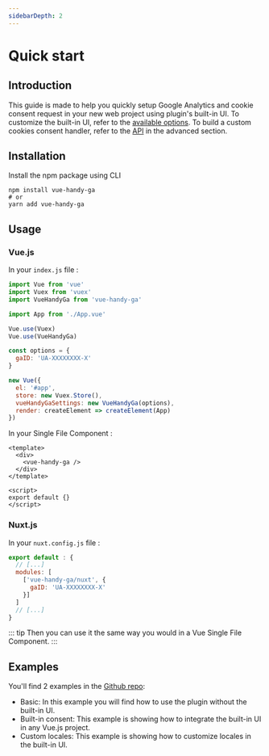 ```yaml
---
sidebarDepth: 2
---
```


# Quick start <Badge text="v1.2.0"/>

## Introduction

This guide is made to help you quickly setup Google Analytics and cookie consent request in your new web project using plugin's built-in UI. To customize the built-in UI, refer to the [available options](/advanced/#options). To build a custom cookies consent handler, refer to the [API](/advanced/#api) in the advanced section.

## Installation

Install the npm package using CLI

```
npm install vue-handy-ga
# or
yarn add vue-handy-ga
```

## Usage

### Vue.js

In your `index.js` file :

```js
import Vue from 'vue'
import Vuex from 'vuex'
import VueHandyGa from 'vue-handy-ga'

import App from './App.vue'

Vue.use(Vuex)
Vue.use(VueHandyGa)

const options = {
  gaID: 'UA-XXXXXXXX-X'
}

new Vue({
  el: '#app',
  store: new Vuex.Store(),
  vueHandyGaSettings: new VueHandyGa(options),
  render: createElement => createElement(App)
})
```

In your Single File Component :

```vue
<template>
  <div>
    <vue-handy-ga />
  </div>
</template>

<script>
export default {}
</script>
```

### Nuxt.js

In your `nuxt.config.js` file :

```js
export default : {
  // [...]
  modules: [
    ['vue-handy-ga/nuxt', {
      gaID: 'UA-XXXXXXXX-X'
    }]
  ]
  // [...]
}
```

::: tip
Then you can use it the same way you would in a Vue Single File Component.
:::


## Examples

You'll find 2 examples in the [Github repo](https://github.com/pedraal/vue-handyga/tree/master/examples):

- Basic: In this example you will find how to use the plugin without the built-in UI.
- Built-in consent: This example is showing how to integrate the built-in UI in any Vue.js project.
- Custom locales: This example is showing how to customize locales in the built-in UI.

